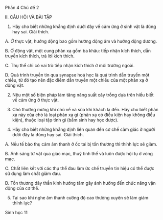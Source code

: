 Phần 4
Chủ đề 2

II. CÂU HỎI VÀ BÀI TẬP

1. Hãy cho biết những khẳng định dưới đây về cảm ứng ở sinh vật là đúng hay sai. Giải thích.

A. Ở thực vật, hướng động bao gồm hướng động âm và hướng động dương.

B. Ở động vật, một cung phản xạ gồm ba khâu: tiếp nhận kích thích, dẫn truyền kích thích, trả lời kích thích.

C. Thụ thể chỉ có vai trò tiếp nhận kích thích ở môi trường ngoài.

D. Quá trình truyền tin qua synapse hoá học là quá trình dẫn truyền một chiều, từ đó tạo nên đặc điểm dẫn truyền một chiều của một phản xạ ở động vật.

2. Nêu một số biện pháp làm tăng năng suất cây trồng dựa trên hiểu biết về cảm ứng ở thực vật.

3. Chó thường mừng khi chủ về và sủa khi khách lạ đến. Hãy cho biết phản xạ này của chó là loại phản xạ gì (phản xạ có điều kiện hay không điều kiện), thuộc loại tập tính gì (bẩm sinh hay học được).

4. Hãy cho biết những khẳng định liên quan đến cơ chế cảm giác ở người dưới đây là đúng hay sai. Giải thích.

A. Nếu tế bào thụ cảm âm thanh ở ốc tai bị tổn thương thì thính lực sẽ giảm.

B. Ánh sáng từ vật qua giác mạc, thuỷ tinh thể và luôn được hội tụ ở vòng mạc.

C. Chất liên kết với các thụ thể đau làm ức chế truyền tin hiệu có thể được sử dụng làm chất giảm đau.

D. Tổn thương dây thần kinh hướng tâm gây ảnh hưởng đến chức năng vận động của cơ thể.

5. Tại sao khi nghe âm thanh cường độ cao thường xuyên sẽ làm giảm thính lực?

Sinh học 11